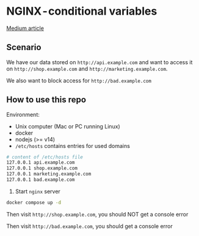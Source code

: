# NGINX - conditional variables

[Medium article](https://medium.com/friday-knowledge/nginx-conditional-variables-203abbb6e0da)

## Scenario
We have our data stored on `http://api.example.com` and want to access it on `http://shop.example.com` and `http://marketing.example.com`.

We also want to block access for `http://bad.example.com`

## How to use this repo
Environment:
- Unix computer (Mac or PC running Linux)
- docker
- nodejs (>= v14)
- `/etc/hosts` contains entries for used domains

```sh
# content of /etc/hosts file
127.0.0.1 api.example.com
127.0.0.1 shop.example.com
127.0.0.1 marketing.example.com
127.0.0.1 bad.example.com
```

1. Start `nginx` server

```sh
docker compose up -d
```

Then visit `http://shop.example.com`, you should NOT get a console error

Then visit `http://bad.example.com`, you should get a console error 
